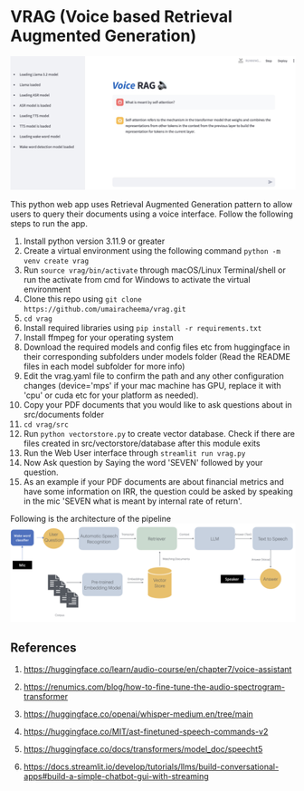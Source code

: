 # VRAG (Voice based Retrieval Augmented Generation)
![VRAG User Interface](VRAG-WebUI.jpg)

This python web app uses Retrieval Augmented Generation pattern to allow users to query their documents using a voice interface.
Follow the following steps to run the app.

1. Install python version 3.11.9 or greater
2. Create a virtual environment using the following command
   `python -m venv create vrag`
3. Run `source vrag/bin/activate` through macOS/Linux Terminal/shell or run the activate from cmd for Windows to activate the virtual environment
4. Clone this repo using `git clone https://github.com/umairacheema/vrag.git`
5. `cd vrag`
6. Install required libraries using `pip install -r requirements.txt`
7. Install ffmpeg for your operating system
8. Download the required models and config files etc from huggingface in their corresponding subfolders under models folder (Read the README files in each model subfolder for more info)
9. Edit the vrag.yaml file to confirm the path and any other configuration changes (device='mps' if your mac machine has GPU, replace it with 'cpu' or cuda etc for your platform as needed).
10. Copy your PDF documents that you would like to ask questions about in src/documents folder
11. `cd vrag/src`
12. Run `python vectorstore.py` to create vector database. Check if there are files created in src/vectorstore/database after this module exits
13. Run the Web User interface through `streamlit run vrag.py`
14. Now Ask question by Saying the word 'SEVEN' followed by your question.
15. As an example if your PDF documents are about financial metrics and have some information on IRR, the question could be asked by speaking in the mic 'SEVEN what is meant by internal rate of return'.

Following is the architecture of the pipeline
![VRAG Architecture](architecture.png)


## References ##
1) https://huggingface.co/learn/audio-course/en/chapter7/voice-assistant

2) https://renumics.com/blog/how-to-fine-tune-the-audio-spectrogram-transformer

3) https://huggingface.co/openai/whisper-medium.en/tree/main

4) https://huggingface.co/MIT/ast-finetuned-speech-commands-v2

5) https://huggingface.co/docs/transformers/model_doc/speecht5

6) https://docs.streamlit.io/develop/tutorials/llms/build-conversational-apps#build-a-simple-chatbot-gui-with-streaming
